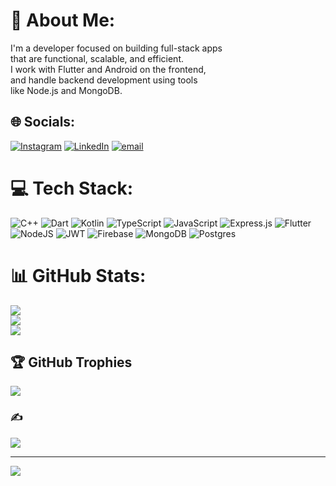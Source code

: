 # 💫 About Me:
I'm a developer focused on building full-stack apps <br>that are functional, scalable, and efficient.<br> I work with Flutter and Android on the frontend, <br>and handle backend development using tools<br> like Node.js and MongoDB.


## 🌐 Socials:
[![Instagram](https://img.shields.io/badge/Instagram-%23E4405F.svg?logo=Instagram&logoColor=white)](https://instagram.com/atithi_jaiman) [![LinkedIn](https://img.shields.io/badge/LinkedIn-%230077B5.svg?logo=linkedin&logoColor=white)](https://linkedin.com/in/atithi-jaiman-73662a289) [![email](https://img.shields.io/badge/Email-D14836?logo=gmail&logoColor=white)](mailto:atithijaiman29@gmail.com) 

# 💻 Tech Stack:
![C++](https://img.shields.io/badge/c++-%2300599C.svg?style=plastic&logo=c%2B%2B&logoColor=white) ![Dart](https://img.shields.io/badge/dart-%230175C2.svg?style=plastic&logo=dart&logoColor=white) ![Kotlin](https://img.shields.io/badge/kotlin-%237F52FF.svg?style=plastic&logo=kotlin&logoColor=white) ![TypeScript](https://img.shields.io/badge/typescript-%23007ACC.svg?style=plastic&logo=typescript&logoColor=white) ![JavaScript](https://img.shields.io/badge/javascript-%23323330.svg?style=plastic&logo=javascript&logoColor=%23F7DF1E) ![Express.js](https://img.shields.io/badge/express.js-%23404d59.svg?style=plastic&logo=express&logoColor=%2361DAFB) ![Flutter](https://img.shields.io/badge/Flutter-%2302569B.svg?style=plastic&logo=Flutter&logoColor=white) ![NodeJS](https://img.shields.io/badge/node.js-6DA55F?style=plastic&logo=node.js&logoColor=white) ![JWT](https://img.shields.io/badge/JWT-black?style=plastic&logo=JSON%20web%20tokens) ![Firebase](https://img.shields.io/badge/firebase-a08021?style=plastic&logo=firebase&logoColor=ffcd34) ![MongoDB](https://img.shields.io/badge/MongoDB-%234ea94b.svg?style=plastic&logo=mongodb&logoColor=white) ![Postgres](https://img.shields.io/badge/postgres-%23316192.svg?style=plastic&logo=postgresql&logoColor=white)
# 📊 GitHub Stats:
![](https://github-readme-stats.vercel.app/api?username=Atithi2908&theme=dark&hide_border=false&include_all_commits=false&count_private=false)<br/>
![](https://nirzak-streak-stats.vercel.app/?user=Atithi2908&theme=dark&hide_border=false)<br/>
![](https://github-readme-stats.vercel.app/api/top-langs/?username=Atithi2908&theme=dark&hide_border=false&include_all_commits=false&count_private=false&layout=compact)

## 🏆 GitHub Trophies
![](https://github-profile-trophy.vercel.app/?username=Atithi2908&theme=radical&no-frame=false&no-bg=true&margin-w=4)

### ✍️
![](https://quotes-github-readme.vercel.app/api?type=horizontal&theme=gruvbox)

---
[![](https://visitcount.itsvg.in/api?id=Atithi2908&icon=0&color=0)](https://visitcount.itsvg.in)

<!-- Proudly created with GPRM ( https://gprm.itsvg.in ) -->
